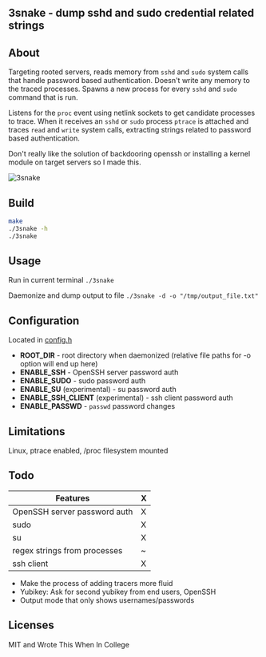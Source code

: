 3snake - dump sshd and sudo credential related strings
---

About
---
Targeting rooted servers, reads memory from `sshd` and `sudo` system calls that handle password based authentication. Doesn't write any memory to the traced processes. Spawns a new process for every `sshd` and `sudo` command that is run.

Listens for the `proc` event using netlink sockets to get candidate processes to trace. When it receives an `sshd` or `sudo` process `ptrace` is attached and traces `read` and `write` system calls, extracting strings related to password based authentication.

Don't really like the solution of backdooring openssh or installing a kernel module on target servers so I made this.

![3snake](https://user-images.githubusercontent.com/20363764/35941544-74b2d22c-0c07-11e8-887a-474cb9b6daec.gif)












Build
---
```sh
make
./3snake -h
./3snake
```





Usage
---

Run in current terminal
`./3snake`

Daemonize and dump output to file
`./3snake -d -o "/tmp/output_file.txt"`

Configuration
---
Located in [config.h](https://github.com/blendin/3snake/blob/master/src/config.h)
- __ROOT_DIR__ - root directory when daemonized (relative file paths for -o option will end up here)
- __ENABLE_SSH__ - OpenSSH server password auth
- __ENABLE_SUDO__ - sudo password auth
- __ENABLE_SU__ (experimental) - su password auth
- __ENABLE_SSH_CLIENT__ (experimental) - ssh client password auth
- __ENABLE_PASSWD__ - `passwd` password changes

Limitations
---
Linux, ptrace enabled, /proc filesystem mounted


Todo
---

| Features                                          | X   |
|---------------------------------------------------|-----|
| OpenSSH server password auth                      | X   |
| sudo                                              | X   |
| su                                                | X   |
| regex strings from processes                      | ~   |
| ssh client                                        | X   |

* Make the process of adding tracers more fluid
* Yubikey: Ask for second yubikey from end users, OpenSSH
* Output mode that only shows usernames/passwords

Licenses
---
MIT and Wrote This When In College
